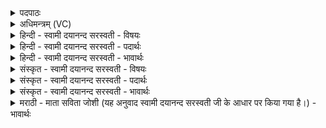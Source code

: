 <details><summary>पदपाठः</summary>

सम्। ब॒र्हिः। अ॒ङ्क्ता॒म्। ह॒विषा॑। घृ॒तेन॑। सम्। आ॒दि॒त्यैः। वसु॑भि॒रिति॒ वसु॑ऽभिः। सम्। म॒रुद्भि॒रिति॑ म॒रुत्ऽभिः॑। सम्। इन्द्रः॑। वि॒श्वदे॑वेभि॒रिति॑ वि॒श्वऽदे॑वेभिः। अ॒ङ्क्ता॒म्। दि॒व्यम्। नभः॑। ग॒च्छ॒तु॒। यत्। स्वाहा॑। २२।
</details>

<details><summary>अधिमन्त्रम् (VC)</summary>

- इन्द्रो देवता
- वामदेव ऋषिः
- विराट् त्रिष्टुप्
- धैवतः
</details>

<details><summary>हिन्दी - स्वामी दयानन्द सरस्वती - विषयः</summary>

यज्ञ में चढ़ा हुआ पदार्थ अन्तरिक्ष में ठहर कर किसके साथ रहता है, सो अगले मन्त्र में प्रकाश किया है ॥
</details>

<details><summary>हिन्दी - स्वामी दयानन्द सरस्वती - पदार्थः</summary>

पदार्थान्वयभाषाः -  हे मनुष्य ! तुम (यत्) जब हवन करने योग्य द्रव्य को (हविषा) होम करने योग्य (घृतेन) घी आदि सुगन्धियुक्त पदार्थ से संयुक्त करके हवन करोगे, तब वह (आदित्यैः) बारह महीनों (वसुभिः) अग्नि आदि आठों निवास के स्थान और (मरुद्भिः) प्रजा के जनों के साथ मिल के सुख को (समङ्क्ताम्) अच्छी प्रकार प्रकाश करेगा। (इन्द्रः) सूर्य्यलोक जो यज्ञ में छोड़ा हुआ (स्वाहा) उत्तम क्रिया से सुगन्ध्यादि पदार्थयुक्त हवि (संगच्छतु) पहुँचाता है, उससे (सम्) अच्छी प्रकार मिश्रित हुए (विश्वदेवेभिः) अपनी किरणों से (दिव्यम्) जो उस के प्रकाश में इकट्ठा होनेवाला (नभः) जल को (समङ्क्ताम्) अच्छी प्रकार प्रकट करता है ॥२२॥
</details>

<details><summary>हिन्दी - स्वामी दयानन्द सरस्वती - भावार्थः</summary>

भावार्थभाषाः -  जो हवि अच्छी प्रकार शुद्ध किया हुआ यज्ञ के निमित्त अग्नि में छोड़ा जाता है, वह अन्तरिक्ष में वायु जल और सूर्य्य की किरणों के साथ मिल कर इधर-उधर फैल कर आकाश में ठहरनेवाले सब पदार्थों को दिव्य करके अच्छी प्रकार प्रजा को सुखी करता है। इससे मनुष्यों को उत्तम सामग्री और उत्तम-उत्तम साधनों से उक्त तीन प्रकार के यज्ञ का नित्य अनुष्ठान करना चाहिये ॥२२॥
</details>

<details><summary>संस्कृत - स्वामी दयानन्द सरस्वती - विषयः</summary>

अग्नौ हुतं द्रव्यमन्तरिक्षस्थं भूत्वा केन चरतीत्युपदिश्यते ॥
</details>

<details><summary>संस्कृत - स्वामी दयानन्द सरस्वती - पदार्थः</summary>

पदार्थान्वयभाषाः -  हे मनुष्य ! भवानिदं यद्यदा होतव्यं द्रव्यं हविषा घृतेन सह संयुक्तं कृत्वाऽऽदित्यैर्वसुभिर्मरुद्भिः सह सुखं समङ्क्ताम्। अयमिन्द्रो यज्ञे स्वाहा यत्सुगन्ध्यादि द्रव्ययुक्तं हविः समङ्क्ताम्, यत्संमिश्रितैर्विश्वदेवेभिर्दिव्यं नभः संगच्छतु सम्यक् प्रकटयति ॥२२॥
</details>

<details><summary>संस्कृत - स्वामी दयानन्द सरस्वती - भावार्थः</summary>

भावार्थभाषाः -  यज्ञे संशोधितं यद्धविरग्नौ प्रक्षिप्यते तदन्तरिक्षे वायुजलसूर्य्यकिरणैः सह वर्त्तमानमितस्ततो गत्वाऽऽकाशस्थान् सर्वान् पदार्थान् दिव्यान् कृत्वा सततं प्रजाः सुखयति तस्मात् सर्वैर्मनुष्यैरुत्तमसामग्र्या श्रेष्ठैः साधनैस्त्रिविधो यज्ञो नित्यमनुष्ठेय इति ॥२२॥
</details>

<details><summary>मराठी - माता सविता जोशी (यह अनुवाद स्वामी दयानन्द सरस्वती जी के आधार पर किया गया है।) - भावार्थः</summary>

भावार्थभाषाः -  जी आहुती शुद्ध करून यज्ञाग्नीत टाकली जाते ती अंतरिक्षात वायू, जल व सूर्यकिरणांशी संयुक्त होते व अंतरिक्षातील इकडे तिकडे पसरलेल्या सर्व पदार्थांमध्ये दिव्यत्व निर्माण करते. त्यामुळे सर्व लोक सुखी होतात. यासाठी माणसांनी उत्तम पदार्थ व साधनांनी वरील तीन प्रकारच्या यज्ञाचे सदैव अनुष्ठान करावे.
</details>